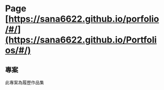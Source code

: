 # Page [https://sana6622.github.io/porfolio/#/](https://sana6622.github.io/Portfolios/#/)



## 專案
此專案為履歷作品集


